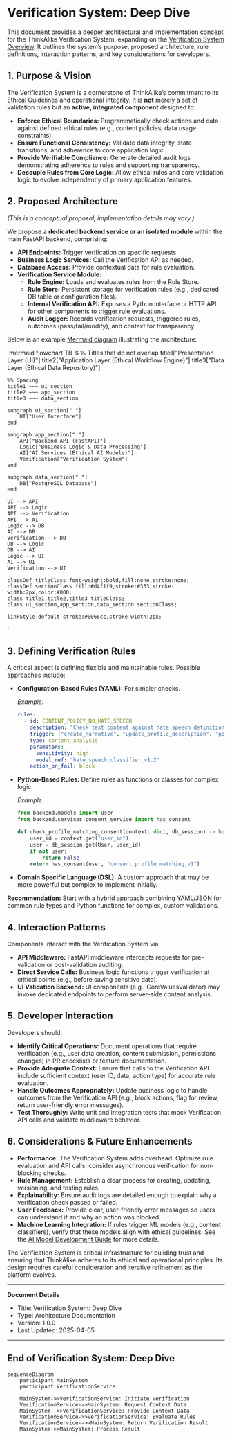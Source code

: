 # Verification System: Deep Dive

This document provides a deeper architectural and implementation concept for the ThinkAlike Verification System, expanding on the [Verification System Overview](./verification_system.md). It outlines the system’s purpose, proposed architecture, rule definitions, interaction patterns, and key considerations for developers.

## 1. Purpose & Vision

The Verification System is a cornerstone of ThinkAlike’s commitment to its [Ethical Guidelines](../../core/ethics/ethical_guidelines.md) and operational integrity. It is **not** merely a set of validation rules but an **active, integrated component** designed to:

- **Enforce Ethical Boundaries:** Programmatically check actions and data against defined ethical rules (e.g., content policies, data usage constraints).
- **Ensure Functional Consistency:** Validate data integrity, state transitions, and adherence to core application logic.
- **Provide Verifiable Compliance:** Generate detailed audit logs demonstrating adherence to rules and supporting transparency.
- **Decouple Rules from Core Logic:** Allow ethical rules and core validation logic to evolve independently of primary application features.

## 2. Proposed Architecture

*(This is a conceptual proposal; implementation details may vary.)*

We propose a **dedicated backend service or an isolated module** within the main FastAPI backend, comprising:

- **API Endpoints:** Trigger verification on specific requests.
- **Business Logic Services:** Call the Verification API as needed.
- **Database Access:** Provide contextual data for rule evaluation.
- **Verification Service Module:**
  - **Rule Engine:** Loads and evaluates rules from the Rule Store.
  - **Rule Store:** Persistent storage for verification rules (e.g., dedicated DB table or configuration files).
  - **Internal Verification API:** Exposes a Python interface or HTTP API for other components to trigger rule evaluations.
  - **Audit Logger:** Records verification requests, triggered rules, outcomes (pass/fail/modify), and context for transparency.

Below is an example [Mermaid diagram](https://mermaid.js.org) illustrating the architecture:

`mermaid
flowchart TB
    %% Titles that do not overlap
    title1["Presentation Layer (UI)"]
    title2["Application Layer (Ethical Workflow Engine)"]
    title3["Data Layer (Ethical Data Repository)"]

    %% Spacing
    title1 ~~~ ui_section
    title2 ~~~ app_section
    title3 ~~~ data_section

    subgraph ui_section[" "]
        UI["User Interface"]
    end

    subgraph app_section[" "]
        API["Backend API (FastAPI)"]
        Logic["Business Logic & Data Processing"]
        AI["AI Services (Ethical AI Models)"]
        Verification["Verification System"]
    end

    subgraph data_section[" "]
        DB["PostgreSQL Database"]
    end

    UI --> API
    API --> Logic
    API --> Verification
    API --> AI
    Logic --> DB
    AI --> DB
    Verification --> DB
    DB --> Logic
    DB --> AI
    Logic --> UI
    AI --> UI
    Verification --> UI

    classDef titleClass font-weight:bold,fill:none,stroke:none;
    classDef sectionClass fill:#d4f1f9,stroke:#333,stroke-width:2px,color:#000;
    class title1,title2,title3 titleClass;
    class ui_section,app_section,data_section sectionClass;

    linkStyle default stroke:#0066cc,stroke-width:2px;
`


## 3. Defining Verification Rules

A critical aspect is defining flexible and maintainable rules. Possible approaches include:

- **Configuration-Based Rules (YAML):** For simpler checks.

  *Example:*

  ```yaml
  rules:
    - id: CONTENT_POLICY_NO_HATE_SPEECH
      description: "Check text content against hate speech definitions."
      trigger: ["create_narrative", "update_profile_description", "post_community_message"]
      type: content_analysis
      parameters:
        sensitivity: high
        model_ref: "hate_speech_classifier_v1.2"
      action_on_fail: block
  ```

- **Python-Based Rules:** Define rules as functions or classes for complex logic.

  *Example:*

  ```python
  from backend.models import User
  from backend.services.consent_service import has_consent

  def check_profile_matching_consent(context: dict, db_session) -> bool:
      user_id = context.get("user_id")
      user = db_session.get(User, user_id)
      if not user:
          return False
      return has_consent(user, "consent_profile_matching_v1")
  ```

- **Domain Specific Language (DSL):** A custom approach that may be more powerful but complex to implement initially.

**Recommendation:** Start with a hybrid approach combining YAML/JSON for common rule types and Python functions for complex, custom validations.

## 4. Interaction Patterns

Components interact with the Verification System via:

- **API Middleware:** FastAPI middleware intercepts requests for pre-validation or post-validation auditing.
- **Direct Service Calls:** Business logic functions trigger verification at critical points (e.g., before saving sensitive data).
- **UI Validation Backend:** UI components (e.g., CoreValuesValidator) may invoke dedicated endpoints to perform server-side content analysis.

## 5. Developer Interaction

Developers should:

- **Identify Critical Operations:** Document operations that require verification (e.g., user data creation, content submission, permissions changes) in PR checklists or feature documentation.
- **Provide Adequate Context:** Ensure that calls to the Verification API include sufficient context (user ID, data, action type) for accurate rule evaluation.
- **Handle Outcomes Appropriately:** Update business logic to handle outcomes from the Verification API (e.g., block actions, flag for review, return user-friendly error messages).
- **Test Thoroughly:** Write unit and integration tests that mock Verification API calls and validate middleware behavior.

## 6. Considerations & Future Enhancements

- **Performance:** The Verification System adds overhead. Optimize rule evaluation and API calls; consider asynchronous verification for non-blocking checks.
- **Rule Management:** Establish a clear process for creating, updating, versioning, and testing rules.
- **Explainability:** Ensure audit logs are detailed enough to explain why a verification check passed or failed.
- **User Feedback:** Provide clear, user-friendly error messages so users can understand if and why an action was blocked.
- **Machine Learning Integration:** If rules trigger ML models (e.g., content classifiers), verify that these models align with ethical guidelines. See the [AI Model Development Guide](ai_model_development_guide.md) for more details.

The Verification System is critical infrastructure for building trust and ensuring that ThinkAlike adheres to its ethical and operational principles. Its design requires careful consideration and iterative refinement as the platform evolves.

---
**Document Details**
- Title: Verification System: Deep Dive
- Type: Architecture Documentation
- Version: 1.0.0
- Last Updated: 2025-04-05
---
End of Verification System: Deep Dive
---

```mermaid
sequenceDiagram
    participant MainSystem
    participant VerificationService

    MainSystem->>VerificationService: Initiate Verification
    VerificationService->>MainSystem: Request Context Data
    MainSystem-->>VerificationService: Provide Context Data
    VerificationService->>VerificationService: Evaluate Rules
    VerificationService-->>MainSystem: Return Verification Result
    MainSystem->>MainSystem: Process Result
```

